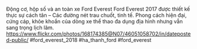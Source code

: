 
Động cơ, hộp số và an toàn xe Ford Everest
Ford Everest 2017 được thiết kế thực sự cách tân – Các đường nét trau chuốt, tinh tế. Phong cách hiện đại, cứng cáp, khỏe khoắn của dòng xe thể thao đa dụng địa hình nhưng vẫn sang trọng lịch lãm.
https://www.flickr.com/photos/168174385@N07/46051058702/in/dateposted-public/
#ford_everest_2018 #ha_thanh_ford #ford_everest
